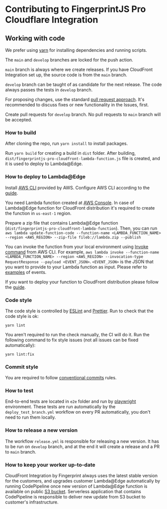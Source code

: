 # Contributing to FingerprintJS Pro Cloudflare Integration

## Working with code

We prefer using [yarn](https://yarnpkg.com/) for installing dependencies and running scripts.

The `main` and `develop` branches are locked for the push action. 

`main` branch is always where we create releases. If you have CloudFront Integration set up, the source code is from the `main` branch. 

`develop` branch can be taught of as candidate for the next release. The code always passes the tests in `develop` branch. 

For proposing changes, use the standard [pull request approach](https://docs.github.com/en/pull-requests/collaborating-with-pull-requests/proposing-changes-to-your-work-with-pull-requests/creating-a-pull-request). It's recommended to discuss fixes or new functionality in the Issues, first.

Create pull requests for `develop` branch. No pull requests to `main` branch will be accepted.

### How to build
After cloning the repo, run `yarn install` to install packages.

Run `yarn build` for creating a build in `dist` folder. After building, `dist/fingerprintjs-pro-cloudfront-lambda-function.js` file is created, and it is used to deploy to Lambda@Edge.

### How to deploy to Lambda@Edge

Install [AWS CLI](https://aws.amazon.com/cli/) provided by AWS.
Configure AWS CLI according to the [guide](https://docs.aws.amazon.com/cli/latest/userguide/cli-configure-quickstart.html).

You need Lambda function created at [AWS Console](https://us-east-1.console.aws.amazon.com/lambda). In case of Lambda@Edge function for CloudFront distribution it's required to create the function in `us-east-1` region.

Prepare a zip file that contains Lambda@Edge function (`dist/fingerprintjs-pro-cloudfront-lambda-function`).
Then, you can run `aws lambda update-function-code --function-name <LAMBDA_FUNCTION_NAME> --region <AWS_REGION> --zip-file fileb://lambda.zip --publish`

You can invoke the function from your local environment using [Invoke command](https://awscli.amazonaws.com/v2/documentation/api/latest/reference/lambda/invoke.html) from AWS CLI. For example, `aws lambda invoke --function-name <LAMBDA_FUNCTION_NAME> --region <AWS_REGION> --invocation-type RequestResponse --payload <EVENT_JSON>`. `<EVENT_JSON>` is the JSON that you want to provide to your Lambda function as input. Please refer to [examples](test/lambda) of events.

If you want to deploy your function to CloudFront distribution please follow the [guide](https://docs.aws.amazon.com/AmazonCloudFront/latest/DeveloperGuide/lambda-edge-how-it-works-tutorial.html#lambda-edge-how-it-works-tutorial-add-trigger).

### Code style

The code style is controlled by [ESLint](https://eslint.org/) and [Prettier](https://prettier.io/). Run to check that the code style is ok:
```shell
yarn lint
```

You aren't required to run the check manually, the CI will do it. Run the following command to fix style issues (not all issues can be fixed automatically):
```shell
yarn lint:fix
```

### Commit style

You are required to follow [conventional commits](https://www.conventionalcommits.org) rules.

### How to test

End-to-end tests are located in `e2e` folder and run by [playwright](https://github.com/microsoft/playwright) environment. 
These tests are run automatically by the `deploy_test_branch.yml` workflow on every PR automatically, you don't need to run them locally. 

### How to release a new version

The workflow `release.yml` is responsible for releasing a new version. It has to be run on `develop` branch, and at the end it will create a release and a PR to `main` branch.

### How to keep your worker up-to-date

CloudFront Integration by Fingerprint always uses the latest stable version for the customers, and upgrades customer Lambda@Edge automatically by running CodePipeline once new version of Lambda@Edge function is available on public [S3 bucket](s3://fingerprint-pro-cloudfront-integration-lambda-function/release/lambda_latest.zip). Serverless application that contains CodePipeline is responsible to deliver new update from S3 bucket to customer's infrastructure.